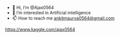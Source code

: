 - 👋 Hi, I’m @Ajax0564
- 👀 I’m interested in Artificial intelligence
- 📫 How to reach me ankitmaurya0564@gmail.com



https://www.kaggle.com/ajax0564

<!---
Ajax0564/Ajax0564 is a ✨ special ✨ repository because its `README.md` (this file) appears on your GitHub profile.
You can click the Preview link to take a look at your changes.
--->
